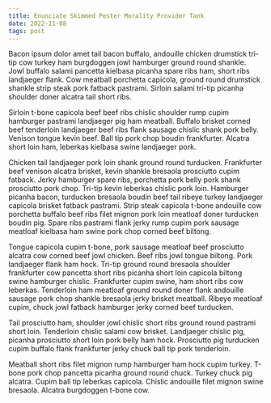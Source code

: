 ```yaml
---
title: Enunciate Skimmed Pester Morality Provider Tank
date: 2022-11-08
tags: post
---
```


Bacon ipsum dolor amet tail bacon buffalo, andouille chicken drumstick tri-tip cow turkey ham burgdoggen jowl hamburger ground round shankle.  Jowl buffalo salami pancetta kielbasa picanha spare ribs ham, short ribs landjaeger flank.  Cow meatball porchetta capicola, ground round drumstick shankle strip steak pork fatback pastrami.  Sirloin salami tri-tip picanha shoulder doner alcatra tail short ribs.

Sirloin t-bone capicola beef beef ribs chislic shoulder rump cupim hamburger pastrami landjaeger pig ham meatball.  Buffalo brisket corned beef tenderloin landjaeger beef ribs flank sausage chislic shank pork belly.  Venison tongue kevin beef.  Ball tip pork chop boudin frankfurter.  Alcatra short loin ham, leberkas kielbasa swine landjaeger pork.

Chicken tail landjaeger pork loin shank ground round turducken.  Frankfurter beef venison alcatra brisket, kevin shankle bresaola prosciutto cupim fatback.  Jerky hamburger spare ribs, porchetta pork belly pork shank prosciutto pork chop.  Tri-tip kevin leberkas chislic pork loin.  Hamburger picanha bacon, turducken bresaola boudin beef tail ribeye turkey landjaeger capicola brisket fatback pastrami.  Strip steak capicola t-bone andouille cow porchetta buffalo beef ribs filet mignon pork loin meatloaf doner turducken boudin pig.  Spare ribs pastrami flank jerky rump cupim pork sausage meatloaf kielbasa ham swine pork chop corned beef biltong.

Tongue capicola cupim t-bone, pork sausage meatloaf beef prosciutto alcatra cow corned beef jowl chicken.  Beef ribs jowl tongue biltong.  Pork landjaeger flank ham hock.  Tri-tip ground round bresaola shoulder frankfurter cow pancetta short ribs picanha short loin capicola biltong swine hamburger chislic.  Frankfurter cupim swine, ham short ribs cow leberkas.  Tenderloin ham meatloaf ground round doner flank andouille sausage pork chop shankle bresaola jerky brisket meatball.  Ribeye meatloaf cupim, chuck jowl fatback hamburger jerky corned beef turducken.

Tail prosciutto ham, shoulder jowl chislic short ribs ground round pastrami short loin.  Tenderloin chislic salami cow brisket.  Landjaeger chislic pig, picanha prosciutto short loin pork belly ham hock.  Prosciutto pig turducken cupim buffalo flank frankfurter jerky chuck ball tip pork tenderloin.

Meatball short ribs filet mignon rump hamburger ham hock cupim turkey.  T-bone pork chop pancetta picanha ground round chuck.  Turkey chuck pig alcatra.  Cupim ball tip leberkas capicola.  Chislic andouille filet mignon swine bresaola.  Alcatra burgdoggen t-bone cow.